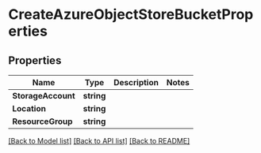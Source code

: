 # CreateAzureObjectStoreBucketProperties

## Properties

Name | Type | Description | Notes
------------ | ------------- | ------------- | -------------
**StorageAccount** | **string** |  | 
**Location** | **string** |  | 
**ResourceGroup** | **string** |  | 

[[Back to Model list]](../README.md#documentation-for-models) [[Back to API list]](../README.md#documentation-for-api-endpoints) [[Back to README]](../README.md)


